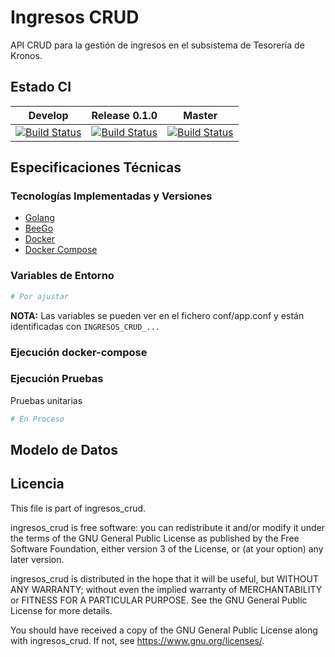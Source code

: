 # Ingresos CRUD

API CRUD para la gestión de ingresos en el subsistema de Tesorería de Kronos.

## Estado CI

| Develop | Release 0.1.0 | Master |
| -- | -- | -- |
| [![Build Status](https://hubci.portaloas.udistrital.edu.co/api/badges/udistrital/ingresos_crud/status.svg?ref=refs/heads/develop)](https://hubci.portaloas.udistrital.edu.co/udistrital/ingresos_crud) | [![Build Status](https://hubci.portaloas.udistrital.edu.co/api/badges/udistrital/ingresos_crud/status.svg?ref=refs/heads/release/0.1.0)](https://hubci.portaloas.udistrital.edu.co/udistrital/ingresos_crud) | [![Build Status](https://hubci.portaloas.udistrital.edu.co/api/badges/udistrital/ingresos_crud/status.svg?ref=refs/heads/master)](https://hubci.portaloas.udistrital.edu.co/udistrital/ingresos_crud) |

## Especificaciones Técnicas

### Tecnologías Implementadas y Versiones

- [Golang](https://github.com/udistrital/introduccion_oas/blob/master/instalacion_de_herramientas/golang.md)
- [BeeGo](https://github.com/udistrital/introduccion_oas/blob/master/instalacion_de_herramientas/beego.md)
- [Docker](https://docs.docker.com/engine/install/ubuntu/)
- [Docker Compose](https://docs.docker.com/compose/)

### Variables de Entorno

```sh
# Por ajustar
```

**NOTA:** Las variables se pueden ver en el fichero conf/app.conf y están identificadas con `INGRESOS_CRUD_...`

<!-- ### Ejecución del Proyecto
```shell
#1. Obtener el repositorio con Go
git clone https://github.com/udistrital/evaluaciones_mongo_crud

#2. Moverse a la carpeta del repositorio
cd evaluaciones_mongo_crud

# 3. Moverse a la rama **develop**
git pull origin develop && git checkout develop

4. Instalar dependencias
npm install

# 5. Alimentar todas las variables de entorno que utiliza el proyecto.
EVALUACIONES_MONGO_CRUD=8080 EVALUACIONES_MONGO_CRUD=127.0.0.1:27017 EVALUACIONES_MONGO_CRUD_SOME_VARIABLE=some_value nest run -->
<!-- ``` -->
<!-- ### Ejecución Dockerfile
```shell
# docker build --tag=evaluaciones_mongo_crud . --no-cache
# docker run -p 80:80 evaluaciones_mongo_crud
``` -->

### Ejecución docker-compose

<!--
```bash
#1. Clonar el repositorio
git clone -b develop https://github.com/udistrital/ingresos_crud

#2. Moverse a la carpeta del repositorio
cd ingresos_crud

#3. Compilar imagen
docker-compose build

#5. Ejecutar el compose del contenedor
docker-compose up

#6. Comprobar que los contenedores estén en ejecución
docker ps
```
-->

### Ejecución Pruebas

Pruebas unitarias

```bash
# En Proceso
```

## Modelo de Datos

<!-- [Modelo de Datos](https://github.com/udistrital/financiera_documentacion/blob/master/central_cuentas/orden_pago/orden_pafo.md) -->

## Licencia

This file is part of ingresos_crud.

ingresos_crud is free software: you can redistribute it and/or modify it under the terms of the GNU General Public License as published by the Free Software Foundation, either version 3 of the License, or (at your option) any later version.

ingresos_crud is distributed in the hope that it will be useful, but WITHOUT ANY WARRANTY; without even the implied warranty of MERCHANTABILITY or FITNESS FOR A PARTICULAR PURPOSE. See the GNU General Public License for more details.

You should have received a copy of the GNU General Public License along with ingresos_crud. If not, see https://www.gnu.org/licenses/.
